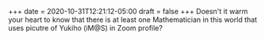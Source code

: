 +++
date = 2020-10-31T12:21:12-05:00
draft = false
+++
Doesn't it warm your heart to know that there is at least one Mathematician in this world that uses picutre of Yukiho (iM@S) in Zoom profile?
